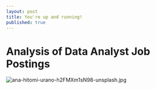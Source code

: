 ```yaml
---
layout: post
title: You're up and running!
published: true
---
```

# Analysis of Data Analyst Job Postings

![ana-hitomi-urano-h2FMXm1sN98-unsplash.jpg]({{site.baseurl}}/images/ana-hitomi-urano-h2FMXm1sN98-unsplash.jpg)

